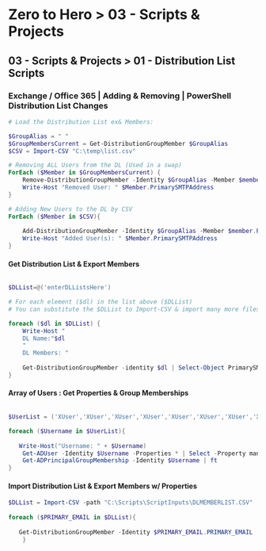 # Zero to Hero > 03 - Scripts & Projects
## 03 - Scripts & Projects > 01 - Distribution List Scripts

### Exchange / Office 365 | Adding & Removing | PowerShell Distribution List Changes 
```powershell
# Load the Distribution List ex& Members:

$GroupAlias = " "
$GroupMembersCurrent = Get-DistributionGroupMember $GroupAlias
$CSV = Import-CSV "C:\temp\list.csv"

# Removing ALL Users from the DL (Used in a swap)
ForEach ($Member in $GroupMembersCurrent) {
    Remove-DistributionGroupMember -Identity $GroupAlias -Member $member.PrimarySMTPAddress -Confirm:$false
    Write-Host "Removed User: " $Member.PrimarySMTPAddress
}

# Adding New Users to the DL by CSV
ForEach ($Member in $CSV){
    
    Add-DistributionGroupMember -Identity $GroupAlias -Member $member.PrimarySMTPAddress -Confirm:$false
    Write-Host "Added User(s): " $Member.PrimarySMTPAddress
}
```

#### Get Distribution List & Export Members
```powershell

$DLList=@('enterDLListsHere')

# For each element ($dl) in the list above ($DLList) 
# You can substitute the $DLList to Import-CSV & import many more files. See: Import-CSV

foreach ($dl in $DLList) { 
    Write-Host "
    DL Name:"$dl 
    "
    DL Members: "
    
    Get-DistributionGroupMember -identity $dl | Select-Object PrimarySMTPAddress,Alias | ft
}
```
#### Array of Users : Get Properties & Group Memberships
```powershell

$UserList = ('XUser','XUser','XUser','XUser','XUser','XUser','XUser','XUser')

foreach ($Username in $UserList){
   
   Write-Host("Username: " + $Username)
    Get-ADUser -Identity $Username -Properties * | Select -Property manager,managedBy,mailNickname,msExchHideFromAddressLists,enabled,description,msExchRecipientDisplayType,msExchRecipientTypeDetails,msExchRemoteRecipientType | ft
    Get-ADPrincipalGroupMembership -Identity $Username | ft              
}
```

#### Import Distribution List & Export Members w/ Properties

```powershell
$DLList = Import-CSV -path "C:\Scripts\ScriptInputs\DLMEMBERLIST.CSV"
    
foreach ($PRIMARY_EMAIL in $DLList){
   
   Get-DistributionGroupMember -Identity $PRIMARY_EMAIL.PRIMARY_EMAIL | Select-Object name,Alias,PrimarySMTPAddress,$PRIMARY_EMAIL.GroupName | Out-File -Append -filepath 'C:\Scripts\ScriptOutputs\output.csv'
    }

```

